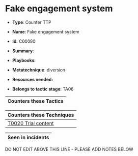 # Fake engagement system

* **Type**: Counter TTP

* **Name**: Fake engagement system

* **Id**: C00090

* **Summary**: 

* **Playbooks**: 

* **Metatechnique**: diversion

* **Resources needed:** 

* **Belongs to tactic stage**: TA06


| Counters these Tactics |
| ---------------------- |



| Counters these Techniques |
| ------------------------- |
| [T0020 Trial content](../techniques/T0020.md) |



| Seen in incidents |
| ----------------- |


DO NOT EDIT ABOVE THIS LINE - PLEASE ADD NOTES BELOW